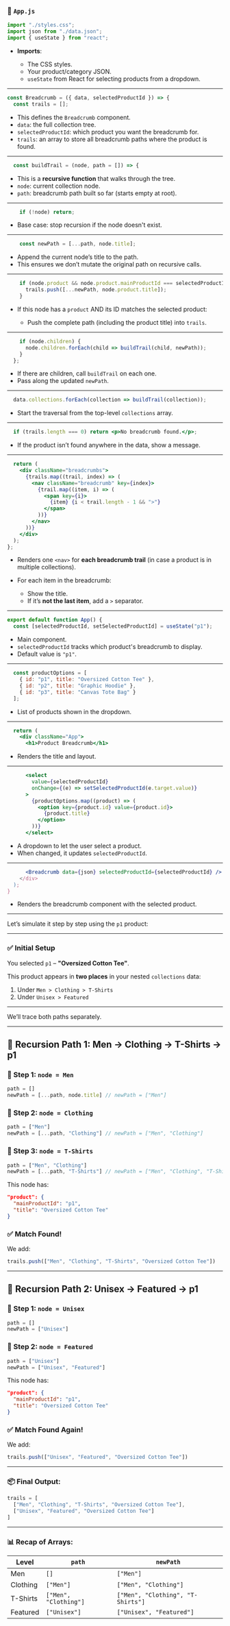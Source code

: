 ### 📁 `App.js`

```jsx
import "./styles.css";
import json from "./data.json";
import { useState } from "react";
```

* **Imports**:

  * The CSS styles.
  * Your product/category JSON.
  * `useState` from React for selecting products from a dropdown.

---

```jsx
const Breadcrumb = ({ data, selectedProductId }) => {
  const trails = [];
```

* This defines the `Breadcrumb` component.
* `data`: the full collection tree.
* `selectedProductId`: which product you want the breadcrumb for.
* `trails`: an array to store all breadcrumb paths where the product is found.

---

```jsx
  const buildTrail = (node, path = []) => {
```

* This is a **recursive function** that walks through the tree.
* `node`: current collection node.
* `path`: breadcrumb path built so far (starts empty at root).

---

```jsx
    if (!node) return;
```

* Base case: stop recursion if the node doesn't exist.

---

```jsx
    const newPath = [...path, node.title];
```

* Append the current node’s title to the path.
* This ensures we don’t mutate the original path on recursive calls.

---

```jsx
    if (node.product && node.product.mainProductId === selectedProductId) {
      trails.push([...newPath, node.product.title]);
    }
```

* If this node has a `product` AND its ID matches the selected product:

  * Push the complete path (including the product title) into `trails`.

---

```jsx
    if (node.children) {
      node.children.forEach(child => buildTrail(child, newPath));
    }
  };
```

* If there are children, call `buildTrail` on each one.
* Pass along the updated `newPath`.

---

```jsx
  data.collections.forEach(collection => buildTrail(collection));
```

* Start the traversal from the top-level `collections` array.

---

```jsx
  if (trails.length === 0) return <p>No breadcrumb found.</p>;
```

* If the product isn’t found anywhere in the data, show a message.

---

```jsx
  return (
    <div className="breadcrumbs">
      {trails.map((trail, index) => (
        <nav className="breadcrumb" key={index}>
          {trail.map((item, i) => (
            <span key={i}>
              {item} {i < trail.length - 1 && ">"}
            </span>
          ))}
        </nav>
      ))}
    </div>
  );
};
```

* Renders one `<nav>` for **each breadcrumb trail** (in case a product is in multiple collections).
* For each item in the breadcrumb:

  * Show the title.
  * If it’s **not the last item**, add a `>` separator.

---

```jsx
export default function App() {
  const [selectedProductId, setSelectedProductId] = useState("p1");
```

* Main component.
* `selectedProductId` tracks which product's breadcrumb to display.
* Default value is `"p1"`.

---

```jsx
  const productOptions = [
    { id: "p1", title: "Oversized Cotton Tee" },
    { id: "p2", title: "Graphic Hoodie" },
    { id: "p3", title: "Canvas Tote Bag" }
  ];
```

* List of products shown in the dropdown.

---

```jsx
  return (
    <div className="App">
      <h1>Product Breadcrumb</h1>
```

* Renders the title and layout.

---

```jsx
      <select
        value={selectedProductId}
        onChange={(e) => setSelectedProductId(e.target.value)}
      >
        {productOptions.map((product) => (
          <option key={product.id} value={product.id}>
            {product.title}
          </option>
        ))}
      </select>
```

* A dropdown to let the user select a product.
* When changed, it updates `selectedProductId`.

---

```jsx
      <Breadcrumb data={json} selectedProductId={selectedProductId} />
    </div>
  );
}
```

* Renders the breadcrumb component with the selected product.

---

Let’s simulate it step by step using the `p1` product:

---

### ✅ **Initial Setup**

You selected `p1` – **"Oversized Cotton Tee"**.

This product appears in **two places** in your nested `collections` data:

1. Under `Men > Clothing > T-Shirts`
2. Under `Unisex > Featured`

---

We’ll trace both paths separately.

---

## 🔁 Recursion Path 1: Men → Clothing → T-Shirts → p1

### 🔹 Step 1: `node = Men`

```js
path = []
newPath = [...path, node.title] // newPath = ["Men"]
```

### 🔹 Step 2: `node = Clothing`

```js
path = ["Men"]
newPath = [...path, "Clothing"] // newPath = ["Men", "Clothing"]
```

### 🔹 Step 3: `node = T-Shirts`

```js
path = ["Men", "Clothing"]
newPath = [...path, "T-Shirts"] // newPath = ["Men", "Clothing", "T-Shirts"]
```

This node has:

```json
"product": {
  "mainProductId": "p1",
  "title": "Oversized Cotton Tee"
}
```

### ✅ Match Found!

We add:

```js
trails.push(["Men", "Clothing", "T-Shirts", "Oversized Cotton Tee"])
```

---

## 🔁 Recursion Path 2: Unisex → Featured → p1

### 🔹 Step 1: `node = Unisex`

```js
path = []
newPath = ["Unisex"]
```

### 🔹 Step 2: `node = Featured`

```js
path = ["Unisex"]
newPath = ["Unisex", "Featured"]
```

This node has:

```json
"product": {
  "mainProductId": "p1",
  "title": "Oversized Cotton Tee"
}
```

### ✅ Match Found Again!

We add:

```js
trails.push(["Unisex", "Featured", "Oversized Cotton Tee"])
```

---

### 📦 Final Output:

```js
trails = [
  ["Men", "Clothing", "T-Shirts", "Oversized Cotton Tee"],
  ["Unisex", "Featured", "Oversized Cotton Tee"]
]
```

---

### 📊 Recap of Arrays:

| Level    | `path`                | `newPath`                         |
| -------- | --------------------- | --------------------------------- |
| Men      | `[]`                  | `["Men"]`                         |
| Clothing | `["Men"]`             | `["Men", "Clothing"]`             |
| T-Shirts | `["Men", "Clothing"]` | `["Men", "Clothing", "T-Shirts"]` |
| Featured | `["Unisex"]`          | `["Unisex", "Featured"]`          |

